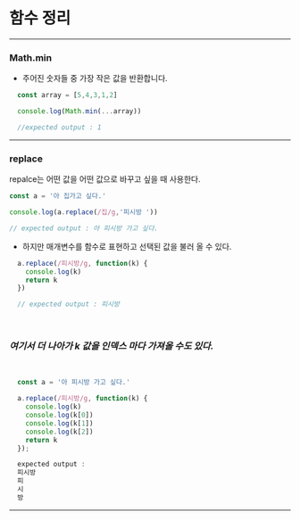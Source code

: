 # 함수 정리

***


### Math.min

- 주어진 숫자들 중 가장 작은 값을 반환합니다.

```javascript
  const array = [5,4,3,1,2]

  console.log(Math.min(...array))

  //expected output : 1
```

***

### replace

repalce는 어떤 값을 어떤 값으로 바꾸고 싶을 때 사용한다.

```javascript
const a = '아 집가고 싶다.'

console.log(a.replace(/집/g,'피시방 '))

// expected output : 아 피시방 가고 싶다.
```


- 하지만 매개변수를 함수로 표현하고 선택된 값을 불러 올 수 있다.


```javascript
  a.replace(/피시방/g, function(k) {
    console.log(k)
    return k
  })

  // expected output : 피시방
```

<br>

### *여기서 더 나아가 k 값을 인덱스 마다 가져올 수도 있다.*


<br>


```javascript
  const a = '아 피시방 가고 싶다.'

  a.replace(/피시방/g, function(k) {
    console.log(k)
    console.log(k[0])
    console.log(k[1])
    console.log(k[2])
    return k
  });

  expected output :
  피시방
  피
  시
  방
```


***
